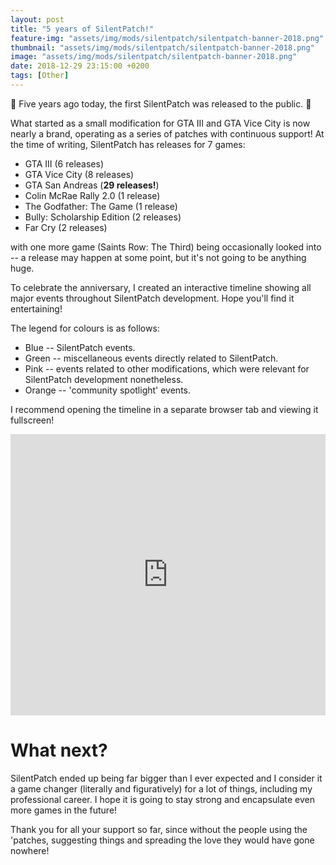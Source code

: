 ```yaml
---
layout: post
title: "5 years of SilentPatch!"
feature-img: "assets/img/mods/silentpatch/silentpatch-banner-2018.png"
thumbnail: "assets/img/mods/silentpatch/silentpatch-banner-2018.png"
image: "assets/img/mods/silentpatch/silentpatch-banner-2018.png"
date: 2018-12-29 23:15:00 +0200
tags: [Other]
---
```


🎂 Five years ago today, the first SilentPatch was released to the public. 🎂

What started as a small modification for GTA III and GTA Vice City is now nearly a brand,
operating as a series of patches with continuous support! At the time of writing,
SilentPatch has releases for 7 games:
- GTA III (6 releases)
- GTA Vice City (8 releases)
- GTA San Andreas (**29 releases!**)
- Colin McRae Rally 2.0 (1 release)
- The Godfather: The Game (1 release)
- Bully: Scholarship Edition (2 releases)
- Far Cry (2 releases)

with one more game (Saints Row: The Third) being occasionally looked into -- a release may happen at some point,
but it's not going to be anything huge.

To celebrate the anniversary, I created an interactive timeline showing all major events throughout SilentPatch development.
Hope you'll find it entertaining!

The legend for colours is as follows:
- Blue -- SilentPatch events.
- Green -- miscellaneous events directly related to SilentPatch.
- Pink -- events related to other modifications, which were relevant for SilentPatch development nonetheless.
- Orange -- 'community spotlight' events.

I recommend opening the timeline in a separate browser tab and viewing it fullscreen!
<iframe width="100%" height="450" src="https://time.graphics/embed?v=1&id=202189" frameborder="0" allowfullscreen></iframe>

# What next?

SilentPatch ended up being far bigger than I ever expected and I consider it a game changer (literally and figuratively) for a lot of things,
including my professional career.
I hope it is going to stay strong and encapsulate even more games in the future!

Thank you for all your support so far, since without the people using the 'patches, suggesting things and spreading the love they would have gone nowhere!